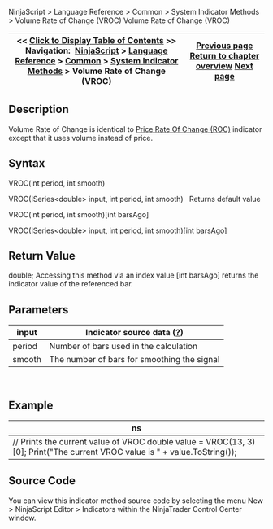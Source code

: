 ﻿
NinjaScript \> Language Reference \> Common \> System Indicator Methods \> Volume Rate of Change (VROC)
Volume Rate of Change (VROC)

| \<\< [Click to Display Table of Contents](volume_rate_of_change_vroc.md) \>\> **Navigation:**     [NinjaScript](ninjascript-1.md) \> [Language Reference](language_reference_wip-1.md) \> [Common](common-1.md) \> [System Indicator Methods](indicators-1.md) \> Volume Rate of Change (VROC) | [Previous page](volume_oscillator-1.md) [Return to chapter overview](indicators-1.md) [Next page](volume_up_down-1.md) |
| --- | --- |

## Description
Volume Rate of Change is identical to [Price Rate Of Change (ROC)](rate_of_change_roc-1.md) indicator except that it uses volume instead of price.

## Syntax
VROC(int period, int smooth)  

VROC(ISeries\<double\> input, int period, int smooth)
 
Returns default value  

VROC(int period, int smooth)\[int barsAgo]  

VROC(ISeries\<double\> input, int period, int smooth)\[int barsAgo]

## Return Value
double; Accessing this method via an index value \[int barsAgo] returns the indicator value of the referenced bar.

## Parameters
| input | Indicator source data ([?](valid_input_data_for_indicator-1.md)) |
| --- | --- |
| period | Number of bars used in the calculation |
| smooth | The number of bars for smoothing the signal |

 
## 
## Example
| ns |
| --- |
| // Prints the current value of VROC double value \= VROC(13, 3)\[0]; Print("The current VROC value is " \+ value.ToString()); |

## Source Code
You can view this indicator method source code by selecting the menu New \> NinjaScript Editor \> Indicators within the NinjaTrader Control Center window.
